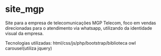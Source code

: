 # site_mgp

Site para a empresa de telecomunicações MGP Telecom, foco em vendas direcionadas para o atendimento via whatsapp, utilizando da identidade visual da empresa.

Tecnologias utilizadas: html/css/js/php/bootstrap/biblioteca owl carousel(utiliza jquery)

